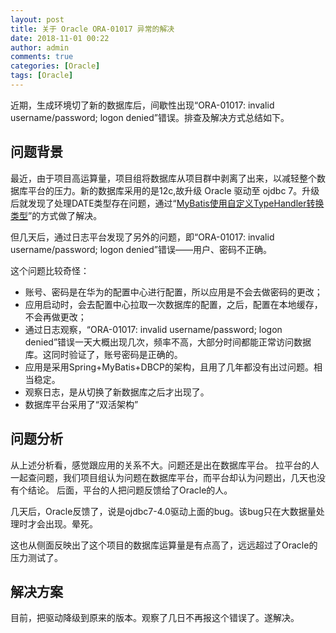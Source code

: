 ```yaml
---
layout: post
title: 关于 Oracle ORA-01017 异常的解决
date: 2018-11-01 00:22
author: admin
comments: true
categories: [Oracle]
tags: [Oracle]
---
```


近期，生成环境切了新的数据库后，间歇性出现“ORA-01017: invalid username/password; logon denied”错误。排查及解决方式总结如下。

<!-- more -->


## 问题背景
 
最近，由于项目高运算量，项目组将数据库从项目群中剥离了出来，以减轻整个数据库平台的压力。新的数据库采用的是12c,故升级 Oracle 驱动至 ojdbc 7。升级后就发现了处理DATE类型存在问题，通过“[MyBatis使用自定义TypeHandler转换类型](https://waylau.com/mybatis-type-handler/)”的方式做了解决。

但几天后，通过日志平台发现了另外的问题，即“ORA-01017: invalid username/password; logon denied”错误——用户、密码不正确。

这个问题比较奇怪：

* 账号、密码是在华为的配置中心进行配置，所以应用是不会去做密码的更改；
* 应用启动时，会去配置中心拉取一次数据库的配置，之后，配置在本地缓存，不会再做更改；
* 通过日志观察，“ORA-01017: invalid username/password; logon denied”错误一天大概出现几次，频率不高，大部分时间都能正常访问数据库。这同时验证了，账号密码是正确的。
* 应用是采用Spring+MyBatis+DBCP的架构，且用了几年都没有出过问题。相当稳定。
* 观察日志，是从切换了新数据库之后才出现了。
* 数据库平台采用了“双活架构”

## 问题分析

从上述分析看，感觉跟应用的关系不大。问题还是出在数据库平台。
拉平台的人一起查问题，我们项目组认为问题在数据库平台，而平台却认为问题出，几天也没有个结论。
后面，平台的人把问题反馈给了Oracle的人。

几天后，Oracle反馈了，说是ojdbc7-4.0驱动上面的bug。该bug只在大数据量处理时才会出现。晕死。

这也从侧面反映出了这个项目的数据库运算量是有点高了，远远超过了Oracle的压力测试了。

## 解决方案

目前，把驱动降级到原来的版本。观察了几日不再报这个错误了。遂解决。
